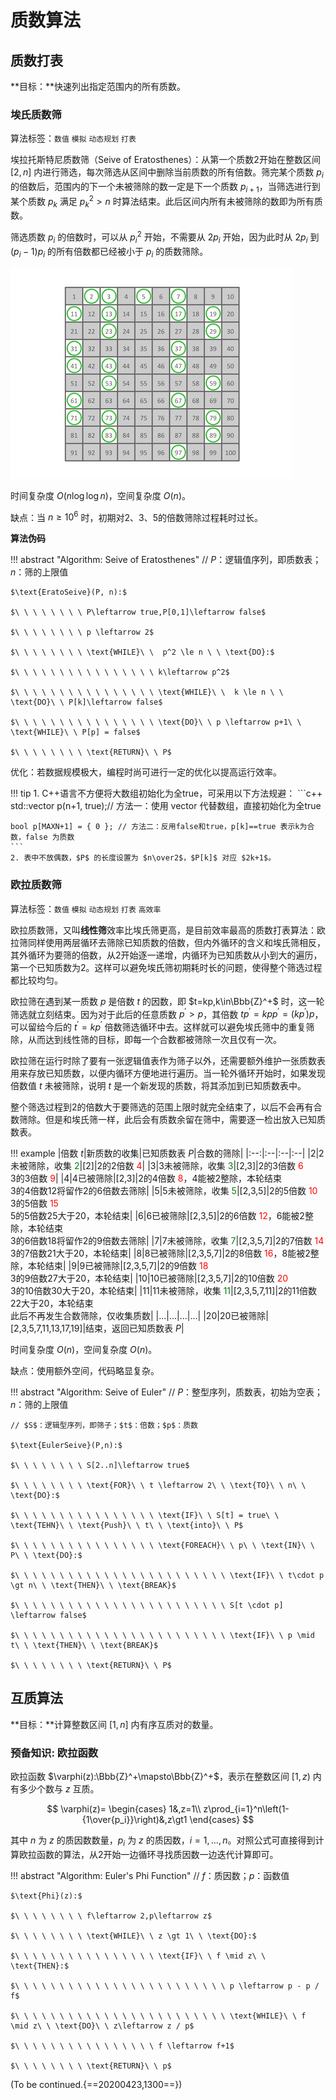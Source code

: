 # 质数算法

## 质数打表

**目标：**快速列出指定范围内的所有质数。

### 埃氏质数筛

算法标签：``数值`` ``模拟`` ``动态规划`` ``打表``

埃拉托斯特尼质数筛（Seive of Eratosthenes）：从第一个质数2开始在整数区间 $[2, n]$ 内进行筛选，每次筛选从区间中删除当前质数的所有倍数。筛完某个质数 $p_i$ 的倍数后，范围内的下一个未被筛除的数一定是下一个质数 $p_{i+1}$，当筛选进行到某个质数 $p_k$ 满足 $p_k^2\gt n$ 时算法结束。此后区间内所有未被筛除的数即为所有质数。

筛选质数 $p_i$ 的倍数时，可以从 $p_i^2$ 开始，不需要从 $2p_i$ 开始，因为此时从 $2p_i$ 到 $(p_i-1)p_i$ 的所有倍数都已经被小于 $p_i$ 的质数筛除。

![Seive of Eratosthenes](/notes/algos/img/212_erato.jpg)

时间复杂度 $O(n\log\log{n})$，空间复杂度 $O(n)$。

缺点：当 $n\ge10^6$ 时，初期对2、3、5的倍数筛除过程耗时过长。

**算法伪码**

!!! abstract "Algorithm: Seive of Eratosthenes"
    // $P$：逻辑值序列，即质数表；$n$：筛的上限值

    $\text{EratoSeive}(P, n):$

    $\ \ \ \ \ \ \ \ P\leftarrow true,P[0,1]\leftarrow false$
    
    $\ \ \ \ \ \ \ \ p \leftarrow 2$

    $\ \ \ \ \ \ \ \ \text{WHILE}\ \  p^2 \le n \ \ \text{DO}:$

    $\ \ \ \ \ \ \ \ \ \ \ \ \ \ \ \ k\leftarrow p^2$

    $\ \ \ \ \ \ \ \ \ \ \ \ \ \ \ \ \text{WHILE}\ \  k \le n \ \ \text{DO}\ \ P[k]\leftarrow false$

    $\ \ \ \ \ \ \ \ \ \ \ \ \ \ \ \ \text{DO}\ \ p \leftarrow p+1\ \ \text{WHILE}\ \ P[p] = false$

    $\ \ \ \ \ \ \ \ \text{RETURN}\ \ P$

优化：若数据规模极大，编程时尚可进行一定的优化以提高运行效率。

!!! tip
    1. C++语言不方便将大数组初始化为全true，可采用以下方法规避：
    ```c++
    std::vector<bool> p(n+1, true);// 方法一：使用 vector<bool> 代替数组，直接初始化为全true

    bool p[MAXN+1] = { 0 }; // 方法二：反用false和true，p[k]==true 表示k为合数，false 为质数
    ```
    2. 表中不放偶数，$P$ 的长度设置为 $n\over2$，$P[k]$ 对应 $2k+1$。

### 欧拉质数筛

算法标签：``数值`` ``模拟`` ``动态规划`` ``打表`` ``高效率``

欧拉质数筛，又叫**线性筛**效率比埃氏筛更高，是目前效率最高的质数打表算法：欧拉筛同样使用两层循环去筛除已知质数的倍数，但内外循环的含义和埃氏筛相反，其外循环为要筛的倍数，从2开始逐一递增，内循环为已知质数从小到大的遍历，第一个已知质数为2。这样可以避免埃氏筛初期耗时长的问题，使得整个筛选过程都比较均匀。

欧拉筛在遇到某一质数 $p$ 是倍数 $t$ 的因数，即 $t=kp,k\in\Bbb{Z}^+$ 时，这一轮筛选就立刻结束。因为对于此后的任意质数 $p^\prime\gt p$，其倍数 $tp^\prime=kpp^\prime=(kp^\prime)p$，可以留给今后的 $t^\prime=kp^\prime$ 倍数筛选循环中去。这样就可以避免埃氏筛中的重复筛除，从而达到线性筛的目标，即每一个合数都被筛除一次且仅有一次。

欧拉筛在运行时除了要有一张逻辑值表作为筛子以外，还需要额外维护一张质数表用来存放已知质数，以便内循环方便地进行遍历。当一轮外循环开始时，如果发现倍数值 $t$ 未被筛除，说明 $t$ 是一个新发现的质数，将其添加到已知质数表中。

整个筛选过程到2的倍数大于要筛选的范围上限时就完全结束了，以后不会再有合数筛除。但是和埃氏筛一样，此后会有质数余留在筛中，需要逐一检出放入已知质数表。

!!! example
    |倍数 $t$|新质数的收集|已知质数表 $P$|合数的筛除|
    |:--:|:--|:--|:--|
    |2|2未被筛除，收集 <font color='green'>2</font>|[2]|2的2倍数 <font color='red'>4</font>|
    |3|3未被筛除，收集 <font color='green'>3</font>|[2,3]|2的3倍数 <font color='red'>6</font></br>3的3倍数 <font color='red'>9</font>|
    |4|4已被筛除|[2,3]|2的4倍数 <font color='red'>8</font>，4能被2整除，本轮结束</br>3的4倍数12将留作2的6倍数去筛除|
    |5|5未被筛除，收集 <font color='green'>5</font>|[2,3,5]|2的5倍数 <font color='red'>10</font></br>3的5倍数 <font color='red'>15</font></br>5的5倍数25大于20，本轮结束|
    |6|6已被筛除|[2,3,5]|2的6倍数 <font color='red'>12</font>，6能被2整除，本轮结束</br>3的6倍数18将留作2的9倍数去筛除|
    |7|7未被筛除，收集 <font color='green'>7</font>|[2,3,5,7]|2的7倍数 <font color='red'>14</font></br>3的7倍数21大于20，本轮结束|
    |8|8已被筛除|[2,3,5,7]|2的8倍数 <font color='red'>16</font>，8能被2整除，本轮结束|
    |9|9已被筛除|[2,3,5,7]|2的9倍数 <font color='red'>18</font></br>3的9倍数27大于20，本轮结束|
    |10|10已被筛除|[2,3,5,7]|2的10倍数 <font color='red'>20</font></br>3的10倍数30大于20，本轮结束|
    |11|11未被筛除，收集 <font color='green'>11</font>|[2,3,5,7,11]|2的11倍数22大于20，本轮结束</br>此后不再发生合数筛除，仅收集质数|
    |...|...|...|...|
    |20|20已被筛除|[2,3,5,7,11,13,17,19]|结束，返回已知质数表 $P$|

时间复杂度 $O(n)$，空间复杂度 $O(n)$。

缺点：使用额外空间，代码略显复杂。

!!! abstract "Algorithm: Seive of Euler"
    // $P$：整型序列，质数表，初始为空表；$n$：筛的上限值

    // $S$：逻辑型序列，即筛子；$t$：倍数；$p$：质数

    $\text{EulerSeive}(P,n):$

    $\ \ \ \ \ \ \ \ S[2..n]\leftarrow true$

    $\ \ \ \ \ \ \ \ \text{FOR}\ \ t \leftarrow 2\ \ \text{TO}\ \ n\ \ \text{DO}:$

    $\ \ \ \ \ \ \ \ \ \ \ \ \ \ \ \ \text{IF}\ \ S[t] = true\ \ \text{TEHN}\ \ \text{Push}\ \ t\ \ \text{into}\ \ P$

    $\ \ \ \ \ \ \ \ \ \ \ \ \ \ \ \ \text{FOREACH}\ \ p\ \ \text{IN}\ \ P\ \ \text{DO}:$

    $\ \ \ \ \ \ \ \ \ \ \ \ \ \ \ \ \ \ \ \ \ \ \ \ \text{IF}\ \ t\cdot p \gt n\ \ \text{THEN}\ \ \text{BREAK}$ 

    $\ \ \ \ \ \ \ \ \ \ \ \ \ \ \ \ \ \ \ \ \ \ \ \ S[t \cdot p] \leftarrow false$ 

    $\ \ \ \ \ \ \ \ \ \ \ \ \ \ \ \ \ \ \ \ \ \ \ \ \text{IF}\ \ p \mid t\ \ \text{THEN}\ \ \text{BREAK}$ 

    $\ \ \ \ \ \ \ \ \text{RETURN}\ \ P$

## 互质算法

**目标：**计算整数区间 $[1,n]$ 内有序互质对的数量。

### 预备知识: 欧拉函数

欧拉函数 $\varphi(z):\Bbb{Z}^+\mapsto\Bbb{Z}^+$，表示在整数区间 $[1,z)$ 内有多少个数与 $z$ 互质。

$$
\varphi(z)=
\begin{cases}
1&,z=1\\
z\prod_{i=1}^n\left(1-{1\over{p_i}}\right)&,z\gt1
\end{cases}
$$

其中 $n$ 为 $z$ 的质因数数量，$p_i$ 为 $z$ 的质因数，$i=1,\dots,n$。对照公式可直接得到计算欧拉函数的算法，从2开始一边循环寻找质因数一边迭代计算即可。

!!! abstract "Algorithm: Euler's Phi Function"
    // $f$：质因数；$p$：函数值

    $\text{Phi}(z):$

    $\ \ \ \ \ \ \ \ f\leftarrow 2,p\leftarrow z$

    $\ \ \ \ \ \ \ \ \text{WHILE}\ \ z \gt 1\ \ \text{DO}:$

    $\ \ \ \ \ \ \ \ \ \ \ \ \ \ \ \ \text{IF}\ \ f \mid z\ \ \text{THEN}:$

    $\ \ \ \ \ \ \ \ \ \ \ \ \ \ \ \ \ \ \ \ \ \ \ \ p \leftarrow p - p / f$

    $\ \ \ \ \ \ \ \ \ \ \ \ \ \ \ \ \ \ \ \ \ \ \ \ \text{WHILE}\ \ f \mid z\ \ \text{DO}\ \ z\leftarrow z / p$

    $\ \ \ \ \ \ \ \ \ \ \ \ \ \ \ \ f \leftarrow f+1$

    $\ \ \ \ \ \ \ \ \text{RETURN}\ \ p$

(To be continued.{==20200423,1300==})

